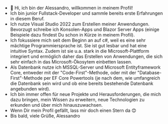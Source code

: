 - 👋 Hi, ich bin der Alessandro, willkommen in meinem Profil!
- Ich bin junior Fullstack-Developer und sammle bereits erste Erfahrungen in diesem Beruf.
- Ich nutze Visual Studio 2022 zum Erstellen meiner Anwendungen. Bevorzugt schreibe ich Konsolen-Apps und Blazor Server Apps (einige Beispiele dazu findest Du schon in Kürze in meinem Profil).
- Ich fokussiere mich seit dem Beginn an auf c#, weil es eine sehr mächtige Programmiersprache ist. Sie ist gut lesbar und hat eine intuitive Syntax. Zudem ist sie u.a. stark in die Microsoft-Plattform integriert und ermöglich daher das Erstellen von Anwendungen, die sich sehr einfach in das Microsoft-Ökosytem einbetten lassen.
- Als Datenbank nutze ich MSSQL-Server und Microsoft Entityframework Core, entweder mit der "Code-First"-Methode, oder mit der "Database-First"-Methode per EF Core Powertools (je nach dem, wie umfangreich die Datenbank sein wird und ob eine bereits bestehende Datenbank angebunden wird).
- Ich bin immer offen für neue Projekte und Herausforderungen, die mich dazu bringen, mein Wissen zu erweitern, neue Technologien zu erkunden und über mich hinauszuwachsen.
- Wenn Dir mein Profil gefällt, lass mir doch einen Stern da 😊
- Bis bald, viele Grüße, Alessandro

<!---
Alessandro1081/Alessandro1081 is a ✨ special ✨ repository because its `README.md` (this file) appears on your GitHub profile.
You can click the Preview link to take a look at your changes.
--->
